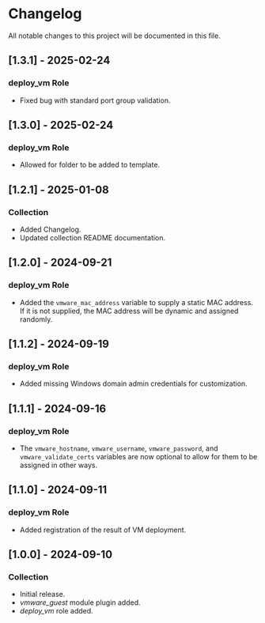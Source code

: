 # Changelog

All notable changes to this project will be documented in this file.

## [1.3.1] - 2025-02-24

### deploy_vm Role

- Fixed bug with standard port group validation.

## [1.3.0] - 2025-02-24

### deploy_vm Role

- Allowed for folder to be added to template.

## [1.2.1] - 2025-01-08

### Collection

- Added Changelog.
- Updated collection README documentation.

## [1.2.0] - 2024-09-21

### deploy_vm Role

- Added the `vmware_mac_address` variable to supply a static MAC address.  If it is not supplied, the MAC address will be dynamic and assigned randomly.

## [1.1.2] - 2024-09-19

### deploy_vm Role

- Added missing Windows domain admin credentials for customization.

## [1.1.1] - 2024-09-16

### deploy_vm Role

- The `vmware_hostname`, `vmware_username`, `vmware_password`, and `vmware_validate_certs` variables are now optional to allow for them to be assigned in other ways.

## [1.1.0] - 2024-09-11

### deploy_vm Role

- Added registration of the result of VM deployment.

## [1.0.0] - 2024-09-10

### Collection

- Initial release.
- *vmware_guest* module plugin added.
- *deploy_vm* role added.
